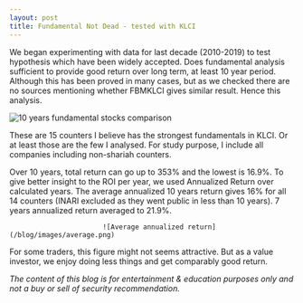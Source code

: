 ```yaml
---
layout: post
title: Fundamental Not Dead - tested with KLCI
---
```

We began experimenting with data for last decade (2010-2019) to test hypothesis which have been widely accepted. Does fundamental analysis sufficient to provide good return over long term, at least 10 year period. Although this has been proved in many cases, but as we checked there are no sources mentioning whether FBMKLCI gives similar result. Hence this analysis.

![10 years fundamental stocks comparison](/blog/images/fundamental10yrs.jpg)

These are 15 counters I believe has the strongest fundamentals in KLCI. Or at least those are the few I analysed. For study purpose, I include all companies including non-shariah counters.

Over 10 years, total return can go up to 353% and the lowest is 16.9%. To give better insight to the ROI per year, we used Annualized Return over calculated years. The average annualized 10 years return gives 16% for all 14 counters (INARI excluded as they went public in less than 10 years). 7 years annualized return averaged to 21.9%. 

                           ![Average annualized return](/blog/images/average.png)

For some traders, this figure might not seems attractive. But as a value investor, we enjoy doing less things and get comparably good return. 




*The content of this blog is for entertainment & education purposes only and not a buy or sell of security recommendation.*
